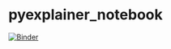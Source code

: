 # pyexplainer_notebook
[![Binder](https://mybinder.org/badge_logo.svg)](https://mybinder.org/v2/gh/MichaelFu1998-create/pyexplainer_notebook.git/HEAD)
